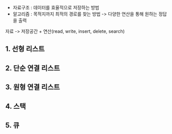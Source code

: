 - 자료구조 : 데이터를 효율적으로 저장하는 방법
- 알고리즘 : 목적지까지 최적의 경로를 찾는 방법 -> 다양한 연산을 통해 원하는 정답을 출력

자료 -> 저장공간 + 연산(read, write, insert, delete, search)


## 1. 선형 리스트



## 2. 단순 연결 리스트



## 3. 원형 연결 리스트


## 4. 스택



## 5. 큐
